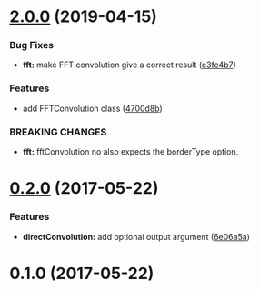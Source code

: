 # [2.0.0](https://github.com/mljs/convolution/compare/v1.0.2...v2.0.0) (2019-04-15)


### Bug Fixes

* **fft:** make FFT convolution give a correct result ([e3fe4b7](https://github.com/mljs/convolution/commit/e3fe4b7))


### Features

* add FFTConvolution class ([4700d8b](https://github.com/mljs/convolution/commit/4700d8b))


### BREAKING CHANGES

* **fft:** fftConvolution no also expects the borderType option.



<a name="0.2.0"></a>
# [0.2.0](https://github.com/mljs/convolution/compare/v0.1.0...v0.2.0) (2017-05-22)


### Features

* **directConvolution:** add optional output argument ([6e06a5a](https://github.com/mljs/convolution/commit/6e06a5a))



<a name="0.1.0"></a>
# 0.1.0 (2017-05-22)



